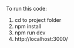 

To run this code:
1. cd to project folder
2. npm install
3. npm run dev
4. http://localhost:3000/ 